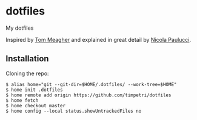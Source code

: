 # dotfiles

My dotfiles

Inspired by [Tom Meagher](https://github.com/tmm/dotfiles) and explained in great detail by [Nicola Paulucci](https://developer.atlassian.com/blog/2016/02/best-way-to-store-dotfiles-git-bare-repo/).

## Installation

Cloning the repo:

```shell
$ alias home="git --git-dir=$HOME/.dotfiles/ --work-tree=$HOME"
$ home init .dotfiles
$ home remote add origin https://github.com/timpetri/dotfiles
$ home fetch
$ home checkout master
$ home config --local status.showUntrackedFiles no
```